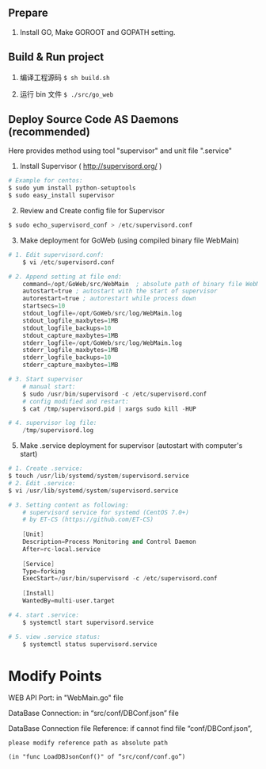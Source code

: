 ## Prepare
1. 	Install GO, Make GOROOT and GOPATH setting.

	
## Build & Run project
1. 编译工程源码 `$ sh build.sh`

2. 运行 bin 文件 `$ ./src/go_web`
	
	
## Deploy Source Code AS Daemons (recommended)
Here provides method using tool "supervisor" and unit file ".service"

1. Install Supervisor ( http://supervisord.org/ )

```s
# Example for centos:
$ sudo yum install python-setuptools
$ sudo easy_install supervisor
```

2. Review and Create config file for Supervisor

```s
$ sudo echo_supervisord_conf > /etc/supervisord.conf
```
	
3. Make deployment for GoWeb (using compiled binary file WebMain)

```s
# 1. Edit supervisord.conf: 
	$ vi /etc/supervisord.conf

# 2. Append setting at file end:
	command=/opt/GoWeb/src/WebMain  ; absolute path of binary file WebMain
	autostart=true ; autostart with the start of supervisor
	autorestart=true ; autorestart while process down
	startsecs=10
	stdout_logfile=/opt/GoWeb/src/log/WebMain.log  
	stdout_logfile_maxbytes=1MB
	stdout_logfile_backups=10
	stdout_capture_maxbytes=1MB
	stderr_logfile=/opt/GoWeb/src/log/WebMain.log   
	stderr_logfile_maxbytes=1MB
	stderr_logfile_backups=10
	stderr_capture_maxbytes=1MB

# 3. Start supervisor
	# manual start: 
	$ sudo /usr/bin/supervisord -c /etc/supervisord.conf
	# config modified and restart: 
	$ cat /tmp/supervisord.pid | xargs sudo kill -HUP

# 4. supervisor log file: 
	/tmp/supervisord.log
```

5. Make .service deployment for supervisor (autostart with computer's start)

```s
# 1. Create .service: 
$ touch /usr/lib/systemd/system/supervisord.service
# 2. Edit .service: 	
$ vi /usr/lib/systemd/system/supervisord.service

# 3. Setting content as following: 
	# supervisord service for systemd (CentOS 7.0+)
	# by ET-CS (https://github.com/ET-CS)
	
	[Unit]
	Description=Process Monitoring and Control Daemon
	After=rc-local.service
	
	[Service]
	Type=forking
	ExecStart=/usr/bin/supervisord -c /etc/supervisord.conf
	
	[Install]
	WantedBy=multi-user.target

# 4. start .service: 
	$ systemctl start supervisord.service

# 5. view .service status: 
	$ systemctl status supervisord.service
```

# Modify Points
 WEB API Port: in "WebMain.go" file

 DataBase Connection: in “src/conf/DBConf.json” file

 DataBase Connection file Reference: if cannot find file “conf/DBConf.json”, 

	please modify reference path as absolute path
	
	(in "func LoadDBJsonConf()" of “src/conf/conf.go”)